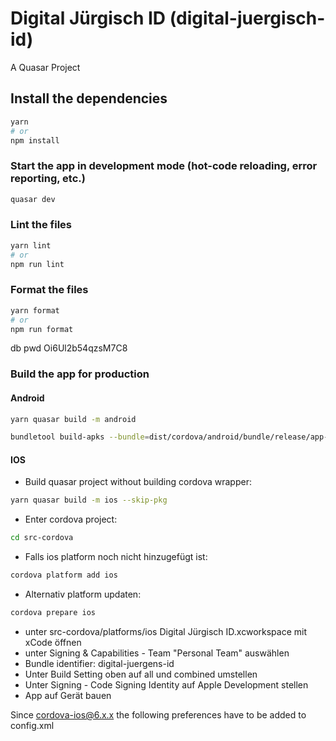 # Digital Jürgisch ID (digital-juergisch-id)

A Quasar Project

## Install the dependencies
```bash
yarn
# or
npm install
```

### Start the app in development mode (hot-code reloading, error reporting, etc.)
```bash
quasar dev
```


### Lint the files
```bash
yarn lint
# or
npm run lint
```


### Format the files
```bash
yarn format
# or
npm run format
```

db pwd Oi6Ul2b54qzsM7C8


### Build the app for production




#### Android
```bash
yarn quasar build -m android
```

```bash
bundletool build-apks --bundle=dist/cordova/android/bundle/release/app-release.aab --output=dist/cordova/android/bundle/release/app-release.apks --mode=universal
```


#### IOS

- Build quasar project without building cordova wrapper:
```bash
yarn quasar build -m ios --skip-pkg
```
- Enter cordova project:
```bash
cd src-cordova
```
- Falls ios platform noch nicht hinzugefügt ist:
```bash
cordova platform add ios
```
- Alternativ platform updaten:
```bash
cordova prepare ios
```
- unter src-cordova/platforms/ios Digital Jürgisch ID.xcworkspace mit xCode öffnen 
- unter Signing & Capabilities - Team "Personal Team" auswählen 
- Bundle identifier: digital-juergens-id
- Unter Build Setting oben auf all und combined umstellen
- Unter Signing - Code Signing Identity auf Apple Development stellen
- App auf Gerät bauen



Since cordova-ios@6.x.x the following preferences have to be added to config.xml
<preference name="scheme" value="app" />
<preference name="hostname" value="localhost" />


